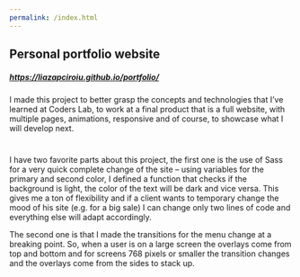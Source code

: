 ```yaml
---
permalink: /index.html
---
```


## Personal portfolio website
##### https://liazapciroiu.github.io/portfolio/

I made this project to better grasp the concepts and technologies that I’ve learned at Coders Lab, to work at a final product that is a full website, with multiple pages, animations, responsive and of course, to showcase what I will develop next.
#
I have two favorite parts about this project, the first one is the use of Sass for a very quick complete change of the site – using variables for the primary and second color, I defined a function that checks if the background is light, the color of the text will be dark and vice versa. This gives me a ton of flexibility and if a client wants to temporary change the mood of his site (e.g. for a big sale) I can change only two lines of code and everything else will adapt accordingly. 

The second one is that I made the transitions for the menu change at a breaking point. So, when a user is on a large screen the overlays come from top and bottom and for screens 768 pixels or smaller the transition changes and the overlays come from the sides to stack up.
